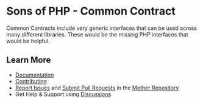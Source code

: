 Sons of PHP - Common Contract
=============================

Common Contracts include very generic interfaces that can be used across many
different libraries. These would be the missing PHP interfaces that would be
helpful.

## Learn More

* [Documentation][docs]
* [Contributing][contributing]
* [Report Issues][issues] and [Submit Pull Requests][pull-requests] in the [Mother Repository][mother-repo]
* Get Help & Support using [Discussions][discussions]

[discussions]: https://github.com/orgs/SonsOfPHP/discussions
[mother-repo]: https://github.com/SonsOfPHP/sonsofphp
[contributing]: https://docs.sonsofphp.com/contributing/
[docs]: https://docs.sonsofphp.com/components/http-message/
[issues]: https://github.com/SonsOfPHP/sonsofphp/issues?q=is%3Aopen+is%3Aissue+label%3ACommon
[pull-requests]: https://github.com/SonsOfPHP/sonsofphp/pulls?q=is%3Aopen+is%3Apr+label%3ACommon
